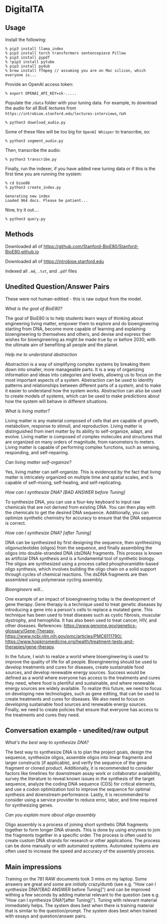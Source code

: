 # DigitalTA

## Usage

Install the following:

```shell
% pip3 install llama_index
% pip3 install torch transformers sentencepiece Pillow
% pip3 install pypdf
% !pip3 install pytube
% pip3 install pydub
% brew install ffmpeg // assuming you are on Mac silicon, which everyone is...
```

Provide an OpenAI access token:

```shell
% export OPENAI_API_KEY=sk-.....
```

Populate the `/data` folder with your tuning data. For example, to download the audio for all BioE lectures from `https://introbioe.stanford.edu/lectures-interviews`, run

```shell
% python3 download_audio.py 
```

Some of these files will be too big for `OpenAI Whisper` to transcribe, so:

```shell
% python3 segment_audio.py 
```

Then, transcribe the audio:

```shell
% python3 transcribe.py 
```

Finally, run the indexer, if you have added new tuning data or if this is the first time you are running the system:

```shell
% cd bioe80
% python3 create_index.py

Generating new index
Loaded 964 docs. Please be patient...
```

Now, try it out....

```shell
% python3 query.py
```

## Methods

Downloaded all of https://github.com/Stanford-BioE80/Stanford-BioE80.github.io

Downloaded all of https://introbioe.stanford.edu

Indexed all `.md`, `.txt`, and `.pdf` files

## Unedited Question/Answer Pairs

These were not human-editied - this is raw output from the model.

*What is the goal of BioE80?*

The goal of BioE80 is to help students learn ways of thinking about engineering living matter, empower them to explore and do bioengineering starting from DNA, become more capable of learning and explaining bioengineering to themselves and others, and devise and express their wishes for bioengineering as might be made true by or before 2030, with the ultimate aim of benefiting all people and the planet.

*Help me to understand abstraction*

Abstraction is a way of simplifying complex systems by breaking them down into smaller, more manageable parts. It is a way of organizing information and ideas into categories and levels, allowing us to focus on the most important aspects of a system. Abstraction can be used to identify patterns and relationships between different parts of a system, and to make it easier to understand how the system works. Abstraction can also be used to create models of systems, which can be used to make predictions about how the system will behave in different situations.

*What is living matter?*

Living matter is any material composed of cells that are capable of growth, metabolism, response to stimuli, and reproduction. Living matter is distinguished from inert matter by its ability to self-organize, adapt, and evolve. Living matter is composed of complex molecules and structures that are organized on many orders of magnitude, from nanometers to meters. Living matter is capable of performing complex functions, such as sensing, responding, and self-repairing.

*Can living matter self-organize?*

Yes, living matter can self-organize. This is evidenced by the fact that living matter is intricately organized on multiple time and spatial scales, and is capable of self-mixing, self-healing, and self-replicating.

*How can I synthesize DNA? [BAD ANSWER before Tuning]*

To synthesize DNA, you can use a four-key keyboard to input raw chemicals that are not derived from existing DNA. You can then play with the chemicals to get the desired DNA sequence. Additionally, you can optimize synthetic chemistry for accuracy to ensure that the DNA sequence is correct.

*How can I synthesize DNA? [after Tuning]*

DNA can be synthesized by first designing the sequence, then synthesizing oligonucleotides (oligos) from the sequence, and finally assembling the oligos into double-stranded DNA (dsDNA) fragments. This process is known as artificial DNA synthesis and is a fundamental tool of synthetic biology. The oligos are synthesized using a process called phosphoramidite-based oligo synthesis, which involves building the oligo chain on a solid support through cycles of chemical reactions. The dsDNA fragments are then assembled using polymerase cycling assembly.

*Bioengineers will...*

One example of an impact of bioengineering today is the development of gene therapy. Gene therapy is a technique used to treat genetic diseases by introducing a gene into a person's cells to replace a mutated gene. This technique has been used to treat diseases such as cystic fibrosis, muscular dystrophy, and hemophilia. It has also been used to treat cancer, HIV, and other diseases. References: https://www.genome.gov/genetics-glossary/Gene-Therapy, https://www.ncbi.nlm.nih.gov/pmc/articles/PMC6111790/, https://www.hopkinsmedicine.org/health/treatment-tests-and-therapies/gene-therapy.

In the future, I wish to realize a world where bioengineering is used to improve the quality of life for all people. Bioengineering should be used to develop treatments and cures for diseases, create sustainable food sources, and develop renewable energy sources. Success would be defined as a world where everyone has access to the treatments and cures they need, where food is plentiful and sustainable, and where renewable energy sources are widely available. To realize this future, we need to focus on developing new technologies, such as gene editing, that can be used to create treatments and cures for diseases. We also need to focus on developing sustainable food sources and renewable energy sources. Finally, we need to create policies that ensure that everyone has access to the treatments and cures they need.

## Conversation example - unedited/raw output

*What's the best way to synthesize DNA?*

The best way to synthesize DNA is to plan the project goals, design the sequence, synthesize oligos, assemble oligos into linear fragments and larger constructs (if applicable), and verify the sequence of the gene fragment or cloned product. Additionally, it is recommended to consider factors like timelines for downstream assay work or collaborator availability, survey the literature to reveal known issues in the synthesis of the target sequence, analyze the coding DNA sequence (CDS) for critical elements, and use a codon optimization tool to improve the sequence for optimal synthesis and downstream performance. Lastly, it is recommended to consider using a service provider to reduce error, labor, and time required for synthesizing genes.

*Can you explain more about oligo assembly*

Oligo assembly is a process of joining short synthetic DNA fragments together to form longer DNA strands. This is done by using enzymes to join the fragments together in a specific order. The process is often used to create custom DNA strands for research or other applications. The process can be done manually or with automated systems. Automated systems are often used to increase the speed and accuracy of the assembly process.

## Main impressions

Training on the 781 RAW documents took 3 mins on my laptop. Some answers are great and some are _initially_ crazy/dumb (see e.g. "How can I synthesize DNA?[BAD ANSWER before Tuning]") and can be improved withing a few seconds by adding material relevant to the question (see e.g. "How can I synthesize DNA?[after Tuning]"). Tuning with relevant material immediately helps. The system does best when there is training material that is similar to the question/prompt. The system does best when trained with essays and question/answer pairs.
